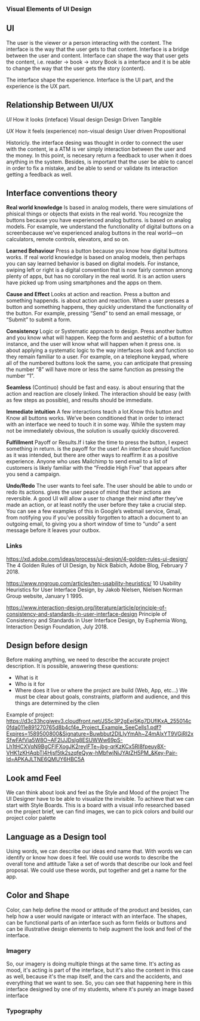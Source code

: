 ### Visual Elements of UI Design

## UI
The user is the viewer or a person interacting with the content.
The interface is the way that the user gets to that content.
Interface is a bridge between the user and content.
Interface can shape the way that user gets the content, i.e.
reader -> book -> story
Book is a interface and it is be able to change the way that the user gets the 
story (content).

The interface shape the experience.
Interface is the UI part, and the experience is the UX part.

## Relationship Between UI/UX

*UI*
How it looks
(inteface)
Visual design
Design Driven
Tangible

*UX*
How it feels
(experience)
non-visual design
User driven
Propositional

Historicly. the interface desing was thought in order to connect the user with the content, ie a ATM
is ver simply interaction between the user and the money. 
In this point, is necesary return a feedback to user when it does anything in the system.
Besides, is important that the user be able to cancel in order to fix a mistake, and be able to
send or validate its interaction getting a feedback as well.  

## Interface conventions theory

**Real world knowledge**
Is based in analog models, there were simulations of phisical things or objects that
exists in the real world. You recognize the buttons because you have experienced analog buttons.
is based on analog models. For example, we understand the functionality of digital buttons on a screenbecause we’ve experienced analog buttons in the real world—on calculators, remote controls, elevators, and so on.

**Learned Behaviour**
Press a button because you know how digital buttons works.
If real world knowledge is based on analog models, then perhaps you can say learned behavior is based on digital models. For instance, swiping left or right is a digital convention that is now fairly common among plenty of apps, but has no corollary in the real world. It is an action users have picked up from using smartphones and the apps on them.

**Cause and Effect**
Looks at action and reaction. Press a button and something happends.
is about action and reaction. When a user presses a button and something happens, they quickly understand the functionality of the button. For example, pressing “Send” to send an email message, or “Submit” to submit a form.

**Consistency**
Logic or Systematic approach to design. Press another button and you know what will happen.
Keep the form and aestethic of a button for instance, and the user will know what will happen
when it press one.
is about applying a systematic logic to the way interfaces look and function so they remain familiar to a user. For example, on a telephone keypad, where all of the numbered buttons look the same, you can anticipate that pressing the number “8” will have more or less the same function as pressing the number “1”.

**Seamless**
(Continuo) should be fast and easy.
is about ensuring that the action and reaction are closely linked. The interaction should be easy (with as few steps as possible), and results should be immediate.

**Immediate intuition**
A few interactions teach a lot.Know this button and Know all buttons works.
We’ve been conditioned that in order to interact with an interface we need to touch it in some way. While the system may not be immediately obvious, the solution is usually quickly discovered.

**Fulfillment**
Payoff or Results.If i take the time to press the button, I expect something in return.
is the payoff for the user! An interface should function as it was intended, but there are other ways to reaffirm it as a positive experience. Anyone who uses Mailchimp to send email to a list of customers is likely familiar with the “Freddie High Five” that appears after you send a campaign.


**Undo/Redo**
The user wants to feel safe. The user should be able to undo or redo its actions.
gives the user peace of mind that their actions are reversible. A good UI will allow a user to change their mind after they’ve made an action, or at least notify the user before they take a crucial step. You can see a few examples of this in Google’s webmail service, Gmail, from notifying you if you’ve possibly forgotten to attach a document to an outgoing email, to giving you a short window of time to “undo” a sent message before it leaves your outbox.

### Links

https://xd.adobe.com/ideas/process/ui-design/4-golden-rules-ui-design/
The 4 Golden Rules of UI Design, by Nick Babich, Adobe Blog, February 7 2018.

https://www.nngroup.com/articles/ten-usability-heuristics/
10 Usability Heuristics for User Interface Design, by Jakob Nielsen, Nielsen Norman Group website, January 1 1995.

https://www.interaction-design.org/literature/article/principle-of-consistency-and-standards-in-user-interface-design
Principle of Consistency and Standards in User Interface Design, by Euphemia Wong, Interaction Design Foundation, July 2018.


## Design before design
Before making anything, we need to describe the accurate project description.
It is possible, answering these questions:
- What is it
- Who is it for
- Where does it live or where the project are build (Web, App, etc...)
We must be clear about goals, constraints, platform and audience, and this things
are determined by the clien

Example of project:
https://d3c33hcgiwev3.cloudfront.net/JS5c3P2gEei5Kg7DUflKxA_255014c0fda011e891270765d8b4cf4e_Project_Example_SeeCells1.pdf?Expires=1589500800&Signature=Buwbbut2DlLIyYmAh~Z4mAlxYT9VGiRI2xSfwFAfVia5W8O~AF2IJJDsIg8ESUWWw69pS-Lh1tHCXVqN9BgCFIFXogJK2reylFTe~jbg-qrKzKCx5RI8fpeuy8X-VHK1zKHAqbTl4Hjsf5tk2szqfeQyw-hMbfwjNiJYAtZH5PM_&Key-Pair-Id=APKAJLTNE6QMUY6HBC5A

## Look amd Feel
We can think about look and feel as the Style and Mood of the project
The UI Designer have to be able to visualize the invisible.
To achieve that we can start with Style Boards. This is a board with a visual info
researched based on the project brief, we can find images, we can to pick colors and 
build our project color palette

## Language as a Design tool
Using words, we can describe our ideas end name that. With words we can identify or know how does it feel.
We could use words to describe the overall tone and attitude
Take a set of words that describe our look and feel proposal. We could use these words, put together and
get a name for the app.

## Color and Shape
Color, can help define the mood or attitude of the product and besides, can help how a user would 
navigate or interact with an interface.
The shapes, can be functional parts of an interface such as form fields or buttons
and can be illustrative design elements to help augment the look and feel of the interface.

### Imagery
So, our imagery is doing multiple things at the same time.
It's acting as mood,
it's acting is part of the interface,
but it's also the content in this case as well,
because it's the map itself,
and the cars and the accidents,
and everything that we want to see.
So, you can see that happening here in this interface designed by one of my students,
where it's purely an image based interface

### Typography
